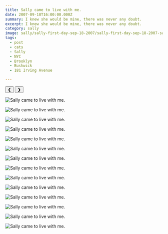 ```yaml
---
title: Sally came to live with me.
date: 2007-09-18T16:00:00.000Z
summary: I knew she would be mine, there was never any doubt.
excerpt: I knew she would be mine, there was never any doubt.
category: sally
image: sally/sally-first-day-sep-18-2007/sally-first-day-sep-18-2007-sallycloseup.jpg
tags:
  - post 
  - cats 
  - Sally
  - NYC
  - Brooklyn
  - Bushwick
  - 181 Irving Avenue

---
```


<div id="viewport">
    <button id="buttonPrevious">&#10094;</button>
    <button id="buttonNext">&#10095;</button>

![Sally came to live with me.](/static/img/sally/sally-first-day-sep-18-2007/sally-first-day-sep-18-2007-sallycloseup.jpg "Sally came to live with me.")

![Sally came to live with me.](/static/img/sally/sally-first-day-sep-18-2007/sally-first-day-sep-18-2007-sallylicks.jpg "Sally came to live with me.")

![Sally came to live with me.](/static/img/sally/sally-first-day-sep-18-2007/sally-first-day-sep-18-2007-sallylicks2.jpg "Sally came to live with me.")

![Sally came to live with me.](/static/img/sally/sally-first-day-sep-18-2007/sally-first-day-sep-18-2007-sallylicks3.jpg "Sally came to live with me.")

![Sally came to live with me.](/static/img/sally/sally-first-day-sep-18-2007/sally-first-day-sep-18-2007-sallylicks4.jpg "Sally came to live with me.")

![Sally came to live with me.](/static/img/sally/sally-first-day-sep-18-2007/sally-first-day-sep-18-2007-sallymadcute.jpg "Sally came to live with me.")

![Sally came to live with me.](/static/img/sally/sally-first-day-sep-18-2007/sally-first-day-sep-18-2007-sallyonbed.jpg "Sally came to live with me.")

![Sally came to live with me.](/static/img/sally/sally-first-day-sep-18-2007/sally-first-day-sep-18-2007-sallysaysohyeah.jpg "Sally came to live with me.")

![Sally came to live with me.](/static/img/sally/sally-first-day-sep-18-2007/sally-first-day-sep-18-2007-sallysleepy.jpg "Sally came to live with me.")

![Sally came to live with me.](/static/img/sally/sally-first-day-sep-18-2007/sally-first-day-sep-18-2007-sallysneers.jpg "Sally came to live with me.")

![Sally came to live with me.](/static/img/sally/sally-first-day-sep-18-2007/sally-first-day-sep-18-2007-sallysnubsme.jpg "Sally came to live with me.")

![Sally came to live with me.](/static/img/sally/sally-first-day-sep-18-2007/sally-first-day-sep-18-2007-sallysthecutest.jpg "Sally came to live with me.")

![Sally came to live with me.](/static/img/sally/sally-first-day-sep-18-2007/sally-first-day-sep-18-2007-sallystretchy.jpg "Sally came to live with me.")

![Sally came to live with me.](/static/img/sally/sally-first-day-sep-18-2007/sally-first-day-sep-18-2007-sallytongue.jpg "Sally came to live with me.")

</div>
<div id="caption"></div>